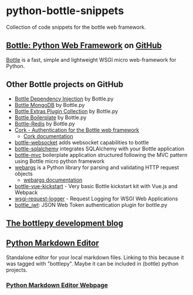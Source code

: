 # python-bottle-snippets
Collection of code snippets for the bottle web framework.

## [Bottle: Python Web Framework](https://github.com/bottlepy/bottle#bottle-python-web-framework) on [GitHub](https://github.com/)
[Bottle](https://bottlepy.org/docs/dev/) is a fast, simple and lightweight WSGI micro web-framework for Python.

## Other Bottle projects on GitHub
- [Bottle Dependency Injection](https://github.com/bottlepy/bottle-inject) by Bottle.py
- [Bottle MongoDB](https://github.com/bottlepy/bottle-mongo) by Bottle.py
- [Bottle Extras Plugin Collection](https://github.com/bottlepy/bottle-extras) by Bottle.py
- [Bottle Boilerplate](https://github.com/bottlepy/bottle-boilerplate) by Bottle.py
- [Bottle-Redis](https://github.com/bottlepy/bottle-redis) by Bottle.py
- [Cork - Authentication for the Bottle web framework](https://github.com/FedericoCeratto/bottle-cork)
  - [Cork documentation](https://cork.readthedocs.io/en/latest/)
- [bottle-websocket](https://github.com/zeekay/bottle-websocket) adds websocket capabilities to bottle
- [bottle-sqlalchemy](https://github.com/iurisilvio/bottle-sqlalchemy) integrates SQLAlchemy with your Bottle application
- [bottle-mvc](https://github.com/salimane/bottle-mvc) boilerplate application structured following the MVC pattern using Bottle micro python framework
- [webargs](https://github.com/marshmallow-code/webargs) is a Python library for parsing and validating HTTP request objects
  - [webargs documentation](https://webargs.readthedocs.io/en/latest/)
- [bottle-vue-kickstart](https://github.com/truewebartisans/bottle-vue-kickstart) - Very basic Bottle kickstart kit with Vue.js and Webpack
- [wsgi-request-logger](https://github.com/pklaus/wsgi-request-logger) - Request Logging for WSGI Web Applications
- [bottle_jwt](https://github.com/agile4you/bottle-jwt): JSON Web Token authentication plugin for bottle.py

## [The bottlepy development blog](https://blog.bottlepy.org/)

## [Python Markdown Editor](https://github.com/ncornette/Python-Markdown-Editor)
Standalone editor for your local markdown files. Linking to this because it was tagged with "bottlepy". Maybe it can be included in (bottle) python projects.

### [Python Markdown Editor Webpage](https://python-markdown.github.io/)
